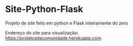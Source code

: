 # Site-Python-Flask
 Projeto de site feito em python e Flask inteiramente do zero

Endereço do site para visualização: https://projetositecomunidade.herokuapp.com

